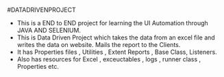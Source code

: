 #DATADRIVENPROJECT

* This is a END to END project for learning the UI Automation through JAVA AND SELENIUM.
* This is Data Driven Project which takes the data from an excel file and writes the data on website. Mails the report to the Clients.
* It has Properties files , Utilities , Extent Reports , Base Class, Listeners.
* Also has resources for Excel , exceuctables ,  logs  , runner class , Properties etc.

